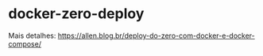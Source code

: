 # docker-zero-deploy


Mais detalhes: https://allen.blog.br/deploy-do-zero-com-docker-e-docker-compose/
